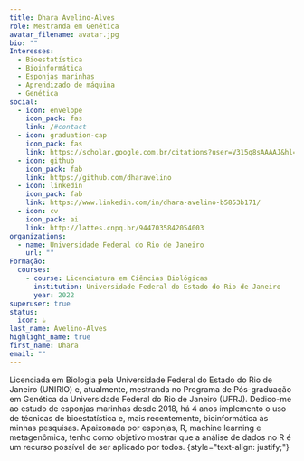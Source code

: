 ```yaml
---
title: Dhara Avelino-Alves
role: Mestranda em Genética
avatar_filename: avatar.jpg
bio: ""
Interesses:
  - Bioestatística
  - Bioinformática
  - Esponjas marinhas
  - Aprendizado de máquina
  - Genética
social:
  - icon: envelope
    icon_pack: fas
    link: /#contact
  - icon: graduation-cap
    icon_pack: fas
    link: https://scholar.google.com.br/citations?user=V315q8sAAAAJ&hl=pt-BR&oi=ao
  - icon: github
    icon_pack: fab
    link: https://github.com/dharavelino
  - icon: linkedin
    icon_pack: fab
    link: https://www.linkedin.com/in/dhara-avelino-b5853b171/
  - icon: cv
    icon_pack: ai
    link: http://lattes.cnpq.br/9447035842054003
organizations:
  - name: Universidade Federal do Rio de Janeiro
    url: ""
Formação:
  courses:
    - course: Licenciatura em Ciências Biológicas
      institution: Universidade Federal do Estado do Rio de Janeiro
      year: 2022
superuser: true
status:
  icon: ☕️
last_name: Avelino-Alves
highlight_name: true
first_name: Dhara
email: ""
---
```

Licenciada em Biologia pela Universidade Federal do Estado do Rio de Janeiro (UNIRIO) e, atualmente, mestranda no Programa de Pós-graduação em Genética da Universidade Federal do Rio de Janeiro (UFRJ). Dedico-me ao estudo de esponjas marinhas desde 2018, há 4 anos implemento o uso de técnicas de bioestatística e, mais recentemente, bioinformática às minhas pesquisas. Apaixonada por esponjas, R, machine learning e metagenômica, tenho como objetivo mostrar que a análise de dados no R é um recurso possível de ser aplicado por todos. 
{style="text-align: justify;"}


